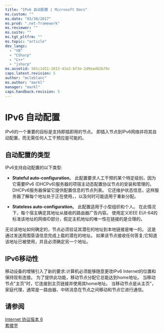 ```yaml
---
title: "IPv6 自动配置 | Microsoft Docs"
ms.custom: ""
ms.date: "03/30/2017"
ms.prod: ".net-framework"
ms.reviewer: ""
ms.suite: ""
ms.tgt_pltfrm: ""
ms.topic: "article"
dev_langs: 
  - "VB"
  - "CSharp"
  - "C++"
  - "jsharp"
ms.assetid: 581c1d21-1013-43a3-bf3e-2d9ead62b79c
caps.latest.revision: 5
author: "mcleblanc"
ms.author: "markl"
manager: "markl"
caps.handback.revision: 5
---
```

# IPv6 自动配置
IPv6的一个重要的目标是支持即插即用的节点。  即插入节点到IPv6网络并将其自动配置，而无需任何人工干预应是可能的。  
  
## 自动配置的类型  
 IPv6支持自动配置的以下类型:  
  
-   **Stateful auto\-configuration**。  此配置要求人工干预的某个特定级别，因为它需要IPv6 \(DHCPv6\)服务器的项宿主动态配置协议节点的安装和管理的。  DHCPv6服务器保留它提供配置信息的节点列表。  它还维护状态信息，这样服务器了解每个地址处于正在使用，，以及何时可能适用于重新分配。  
  
-   **Stateless auto\-configuration**。  此配置适用于小型组织和个人。  在此情况下，每个宿主确定其地址从接收的路由器广告内容。  使用定义IEEE EUI\-64的标准该地址的网络ID部分，假定主机地址的唯一性在链接的是合理的。  
  
 无论该地址如何确定的，节点必须验证其潜在的地址到本地链接是唯一的。  这是通过发送周围垦请信息完成上载的潜在的地址。  如果该节点接收任何答复;它知道该地址已被使用，并且必须确定另一个地址。  
  
## IPv6移动性  
 移动设备的增殖引入了新的要求:计算机必须能够随意更改IPv6 Internet的位置和保持现有连接。  为了提供此功能，移动节点分配它总能达到home地址。  当移动节点"主页"时，它连接到主页链接并使用其home地址。  当移动节点是从主页"，家庭代理，通常是一路由器、中转消息在节点之间移动和节点它进行通信。  
  
## 请参阅  
 [Internet 协议版本 6](../../../docs/framework/network-programming/internet-protocol-version-6.md)   
 [套接字](../../../docs/framework/network-programming/sockets.md)
